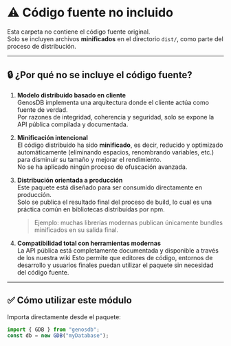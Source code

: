 # ⚠️ Código fuente no incluido

Esta carpeta no contiene el código fuente original.  
Solo se incluyen archivos **minificados** en el directorio `dist/`, como parte del proceso de distribución.

---

## 🔒 ¿Por qué no se incluye el código fuente?

1. **Modelo distribuido basado en cliente**  
   GenosDB implementa una arquitectura donde el cliente actúa como fuente de verdad.  
   Por razones de integridad, coherencia y seguridad, solo se expone la API pública compilada y documentada.

2. **Minificación intencional**  
   El código distribuido ha sido **minificado**, es decir, reducido y optimizado automáticamente (eliminando espacios, renombrando variables, etc.) para disminuir su tamaño y mejorar el rendimiento.  
   No se ha aplicado ningún proceso de ofuscación avanzada.

3. **Distribución orientada a producción**  
   Este paquete está diseñado para ser consumido directamente en producción.  
   Solo se publica el resultado final del proceso de build, lo cual es una práctica común en bibliotecas distribuidas por npm.

   > Ejemplo: muchas librerías modernas publican únicamente bundles minificados en su salida final.

4. **Compatibilidad total con herramientas modernas**  
   La API pública está completamente documentada y disponible a través de los nuestra wiki
   Esto permite que editores de código, entornos de desarrollo y usuarios finales puedan utilizar el paquete sin necesidad del código fuente.

---

## ✅ Cómo utilizar este módulo

Importa directamente desde el paquete:

```js
import { GDB } from "genosdb";
const db = new GDB("myDatabase");